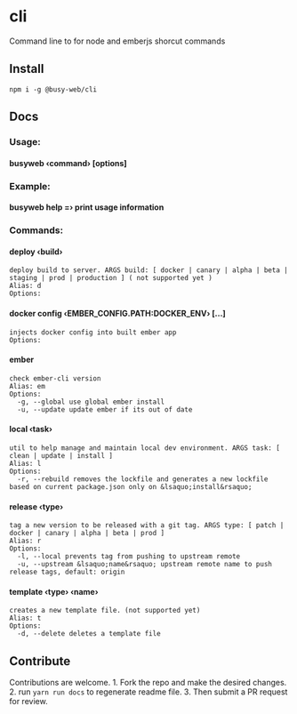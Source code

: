# cli

Command line to for node and emberjs shorcut commands

## Install

```
npm i -g @busy-web/cli
```

## Docs

<!--START_DOCS-->

### Usage: 
#### busyweb &lsaquo;command&rsaquo; [options]

### Example:
#### busyweb help =&rsaquo; print usage information

### Commands:
#### deploy &lsaquo;build&rsaquo;
    deploy build to server. ARGS build: [ docker | canary | alpha | beta | staging | prod | production ] ( not supported yet )
    Alias: d
    Options:

#### docker config &lsaquo;EMBER_CONFIG.PATH:DOCKER_ENV&rsaquo; [...]
    injects docker config into built ember app
    Options:

#### ember 
    check ember-cli version
    Alias: em
    Options:
      -g, --global use global ember install
      -u, --update update ember if its out of date

#### local &lsaquo;task&rsaquo;
    util to help manage and maintain local dev environment. ARGS task: [ clean | update | install ]
    Alias: l
    Options:
      -r, --rebuild removes the lockfile and generates a new lockfile based on current package.json only on &lsaquo;install&rsaquo;

#### release &lsaquo;type&rsaquo;
    tag a new version to be released with a git tag. ARGS type: [ patch | docker | canary | alpha | beta | prod ]
    Alias: r
    Options:
      -l, --local prevents tag from pushing to upstream remote
      -u, --upstream &lsaquo;name&rsaquo; upstream remote name to push release tags, default: origin

#### template &lsaquo;type&rsaquo; &lsaquo;name&rsaquo;
    creates a new template file. (not supported yet)
    Alias: t
    Options:
      -d, --delete deletes a template file


<!--END_DOCS-->

## Contribute

Contributions are welcome. 
	1. Fork the repo and make the desired changes. 
	2. run `yarn run docs` to regenerate readme file.
	3. Then submit a PR request for review. 

